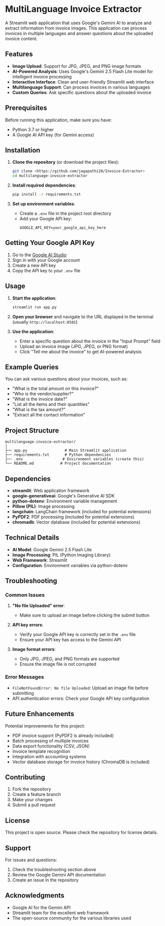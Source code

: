 # MultiLanguage Invoice Extractor

A Streamlit web application that uses Google's Gemini AI to analyze and extract information from invoice images. This application can process invoices in multiple languages and answer questions about the uploaded invoice content.

## Features

- **Image Upload**: Support for JPG, JPEG, and PNG image formats
- **AI-Powered Analysis**: Uses Google's Gemini 2.5 Flash Lite model for intelligent invoice processing
- **Interactive Interface**: Clean and user-friendly Streamlit web interface
- **Multilanguage Support**: Can process invoices in various languages
- **Custom Queries**: Ask specific questions about the uploaded invoice

## Prerequisites

Before running this application, make sure you have:

- Python 3.7 or higher
- A Google AI API key (for Gemini access)

## Installation

1. **Clone the repository** (or download the project files):
   ```bash
   git clone <https://github.com/jagapathi20/Invoice-Extractor>
   cd multilanguage-invoice-extractor
   ```

2. **Install required dependencies**:
   ```bash
   pip install -r requirements.txt
   ```

3. **Set up environment variables**:
   - Create a `.env` file in the project root directory
   - Add your Google API key:
     ```
     GOOGLE_API_KEY=your_google_api_key_here
     ```

## Getting Your Google API Key

1. Go to the [Google AI Studio](https://aistudio.google.com/)
2. Sign in with your Google account
3. Create a new API key
4. Copy the API key to your `.env` file

## Usage

1. **Start the application**:
   ```bash
   streamlit run app.py
   ```

2. **Open your browser** and navigate to the URL displayed in the terminal (usually `http://localhost:8501`)

3. **Use the application**:
   - Enter a specific question about the invoice in the "Input Prompt" field
   - Upload an invoice image (JPG, JPEG, or PNG format)
   - Click "Tell me about the invoice" to get AI-powered analysis

## Example Queries

You can ask various questions about your invoices, such as:
- "What is the total amount on this invoice?"
- "Who is the vendor/supplier?"
- "What is the invoice date?"
- "List all the items and their quantities"
- "What is the tax amount?"
- "Extract all the contact information"

## Project Structure

```
multilanguage-invoice-extractor/
│
├── app.py                 # Main Streamlit application
├── requirements.txt       # Python dependencies
├── .env                  # Environment variables (create this)
└── README.md            # Project documentation
```

## Dependencies

- **streamlit**: Web application framework
- **google-generativeai**: Google's Generative AI SDK
- **python-dotenv**: Environment variable management
- **Pillow (PIL)**: Image processing
- **langchain**: LangChain framework (included for potential extensions)
- **PyPDF2**: PDF processing (included for potential extensions)
- **chromadb**: Vector database (included for potential extensions)

## Technical Details

- **AI Model**: Google Gemini 2.5 Flash Lite
- **Image Processing**: PIL (Python Imaging Library)
- **Web Framework**: Streamlit
- **Configuration**: Environment variables via python-dotenv

## Troubleshooting

### Common Issues

1. **"No file Uploaded" error**:
   - Make sure to upload an image before clicking the submit button

2. **API key errors**:
   - Verify your Google API key is correctly set in the `.env` file
   - Ensure your API key has access to the Gemini API

3. **Image format errors**:
   - Only JPG, JPEG, and PNG formats are supported
   - Ensure the image file is not corrupted

### Error Messages

- `FileNotFoundError: No file Uploaded`: Upload an image file before submitting
- API authentication errors: Check your Google API key configuration

## Future Enhancements

Potential improvements for this project:
- PDF invoice support (PyPDF2 is already included)
- Batch processing of multiple invoices
- Data export functionality (CSV, JSON)
- Invoice template recognition
- Integration with accounting systems
- Vector database storage for invoice history (ChromaDB is included)

## Contributing

1. Fork the repository
2. Create a feature branch
3. Make your changes
4. Submit a pull request

## License

This project is open source. Please check the repository for license details.

## Support

For issues and questions:
1. Check the troubleshooting section above
2. Review the Google Gemini API documentation
3. Create an issue in the repository

## Acknowledgments

- Google AI for the Gemini API
- Streamlit team for the excellent web framework
- The open-source community for the various libraries used
